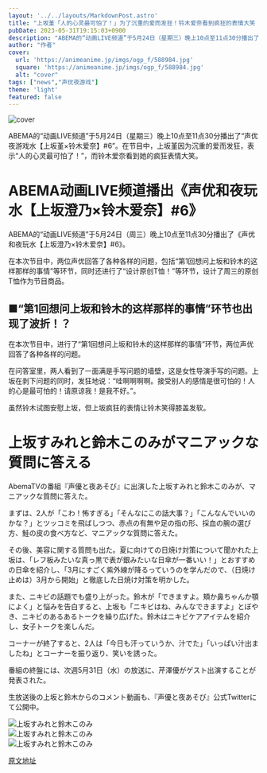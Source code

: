 ```yaml
---
layout: '../../layouts/MarkdownPost.astro'
title: "上坂堇「人的心灵最可怕了！」为了沉重的爱而发狂！铃木爱奈看到疯狂的表情大笑【声优夜游戏】"
pubDate: 2023-05-31T19:15:03+0900
description: "ABEMA的“动画LIVE频道”于5月24日（星期三）晚上10点至11点30分播出了“声优夜游戏水【上坂堇×铃木爱奈】#6”。"
author: "作者"
cover:
  url: 'https://animeanime.jp/imgs/ogp_f/588984.jpg'
  square: 'https://animeanime.jp/imgs/ogp_f/588984.jpg'
  alt: "cover"
tags: ["news","声优夜游戏"]
theme: 'light'
featured: false
---
```


![cover](https://animeanime.jp/imgs/ogp_f/588984.jpg)

ABEMA的“动画LIVE频道”于5月24日（星期三）晚上10点至11点30分播出了“声优夜游戏水【上坂堇×铃木爱奈】#6”。在节目中，上坂堇因为沉重的爱而发狂，表示“人的心灵最可怕了！”，而铃木爱奈看到她的疯狂表情大笑。

# ABEMA动画LIVE频道播出《声优和夜玩水【上坂澄乃×铃木爱奈】#6》

ABEMA的“动画LIVE频道”于5月24日（周三）晚上10点至11点30分播出了《声优和夜玩水【上坂澄乃×铃木爱奈】#6》。

在本次节目中，两位声优回答了各种各样的问题，包括“第1回想问上坂和铃木的这样那样的事情”等环节，同时还进行了“设计原创T恤！”等环节，设计了周三的原创T恤作为节目商品。

## ■“第1回想问上坂和铃木的这样那样的事情”环节也出现了波折！？

在本次节目中，进行了“第1回想问上坂和铃木的这样那样的事情”环节，两位声优回答了各种各样的问题。

在问答室里，两人看到了一面满是手写问题的墙壁，这是女性导演手写的问题。上坂在剥下问题的同时，发狂地说：“哇啊啊啊啊。接受别人的感情是很可怕的！人的心是最可怕的！请原谅我！是我不好。”。

虽然铃木试图安慰上坂，但上坂疯狂的表情让铃木笑得膝盖发软。
# 上坂すみれと鈴木このみがマニアックな質問に答える

AbemaTVの番組『声優と夜あそび』に出演した上坂すみれと鈴木このみが、マニアックな質問に答えた。

まずは、2人が「こわ！怖すぎる」「そんなにこの話大事？」「こんなんでいいのかな？」とツッコミを飛ばしつつ、赤点の有無や足の指の形、採血の腕の選び方、鮭の皮の食べ方など、マニアックな質問に答えた。

その後、美容に関する質問も出た。夏に向けての日焼け対策について聞かれた上坂は、「レフ板みたいな真っ黒で表が銀みたいな日傘が一番いい！」とおすすめの日傘を紹介し、「3月にすごく紫外線が降るっていうのを学んだので、（日焼け止めは）3月から開始」と徹底した日焼け対策を明かした。

また、ニキビの話題でも盛り上がった。鈴木が「できますよ。頬か鼻ちゃんか顎によく」と悩みを告白すると、上坂も「ニキビはね、みんなできますよ」とぼやき、ニキビのあるあるトークを繰り広げた。鈴木はニキビケアアイテムを紹介し、女子トークを楽しんだ。

コーナーが終了すると、2人は「今日も汗っていうか、汁でた」「いっぱい汁出ましたね」とコーナーを振り返り、笑いを誘った。

番組の終盤には、次週5月31日（水）の放送に、芹澤優がゲスト出演することが発表された。

生放送後の上坂と鈴木からのコメント動画も、『声優と夜あそび』公式Twitterにて公開中。

![上坂すみれと鈴木このみ](https://www.animatetimes.com/assets/img/articles/000/129/588987.jpg)  
![上坂すみれと鈴木このみ](https://www.animatetimes.com/assets/img/articles/000/129/588988.jpg)  
![上坂すみれと鈴木このみ](https://www.animatetimes.com/assets/img/articles/000/129/588989.jpg)  

[原文地址](https://animeanime.jp/article/2023/05/31/77667.html)